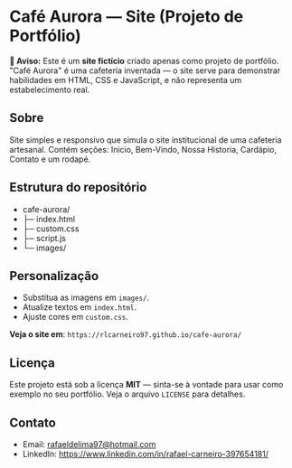 # Café Aurora — Site (Projeto de Portfólio)

**🔸 Aviso:** Este é um **site fictício** criado apenas como projeto de portfólio. "Café Aurora" é uma cafeteria inventada — o site serve para demonstrar habilidades em HTML, CSS e JavaScript, e não representa um estabelecimento real.

## Sobre
Site simples e responsivo que simula o site institucional de uma cafeteria artesanal. Contém seções: Inicio, Bem-Vindo, Nossa Historia, Cardápio, Contato e um rodapé.

## Estrutura do repositório
- cafe-aurora/
- ├─ index.html
- ├─ custom.css
- ├─ script.js
- └─ images/

## Personalização
- Substitua as imagens em `images/`.
- Atualize textos em `index.html`.
- Ajuste cores em `custom.css`.

**Veja o site em**: `https://rlcarneiro97.github.io/cafe-aurora/`

## Licença
Este projeto está sob a licença **MIT** — sinta-se à vontade para usar como exemplo no seu portfólio. Veja o arquivo `LICENSE` para detalhes.

## Contato
- Email: rafaeldelima97@hotmail.com
- LinkedIn: https://www.linkedin.com/in/rafael-carneiro-397654181/
